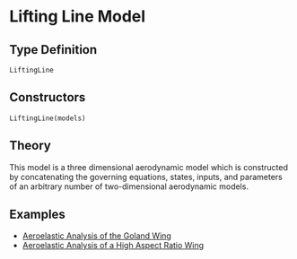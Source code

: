 # Lifting Line Model

## Type Definition

```@docs
LiftingLine
```

## Constructors

```@docs
LiftingLine(models)
```

## Theory

This model is a three dimensional aerodynamic model which is constructed by concatenating the governing equations, states, inputs, and parameters of an arbitrary number of two-dimensional aerodynamic models.

## Examples
 - [Aeroelastic Analysis of the Goland Wing](@ref)
 - [Aeroelastic Analysis of a High Aspect Ratio Wing](@ref)